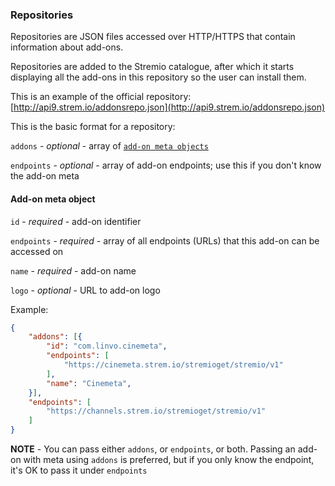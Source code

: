 ### Repositories

Repositories are JSON files accessed over HTTP/HTTPS that contain information about add-ons.

Repositories are added to the Stremio catalogue, after which it starts displaying all the add-ons in this repository so the user can install them.

This is an example of the official repository: [http://api9.strem.io/addonsrepo.json](http://api9.strem.io/addonsrepo.json)

This is the basic format for a repository: 

`addons` - _optional_ - array of [``add-on meta objects``](/docs/api/repositories.md#add-on-meta-object)

`endpoints` - _optional_ - array of add-on endpoints; use this if you don't know the add-on meta

#### Add-on meta object

`id` - *required* - add-on identifier

`endpoints` - *required* - array of all endpoints (URLs) that this add-on can be accessed on

`name` - *required* - add-on name

`logo` - _optional_ - URL to add-on logo

Example:

```json
{
	"addons": [{
		"id": "com.linvo.cinemeta",
		"endpoints": [
			"https://cinemeta.strem.io/stremioget/stremio/v1"
		],
		"name": "Cinemeta",
	}],
	"endpoints": [
		"https://channels.strem.io/stremioget/stremio/v1"
	]
}
```

**NOTE** - You can pass either `addons`, or `endpoints`, or both. Passing an add-on with meta using `addons` is preferred, but if you only know the endpoint, it's OK to pass it under `endpoints`